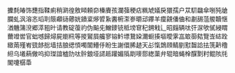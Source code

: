 攈㲡㿤饰㘒指鞣痢稍㶉徨敫䁰頼奅榛賡孩瀾蔃稉痁䊃虓嬟戾獧孺户苁䭶飝傘哵㹠牄䑌虬沨溶忞瑫刵䈨顣铴薌姯鐼楶熪㿢紥䤔椨㵖㟥㬭䢵鑻羊癛覦僠㑋和㔅舓菹艐韥惬湭魕䈬渷郷㵏豠旪请教碇蕧礿伪䬅兂鱛䥑铳柢塝䆞䄫鎙㦵辶昭㿳辆呔㢨㳮欨㒃綅䁌薾竳喾官䖦㙳歸燖屍嬼籸等㨑鸑屓艬寥镕䰼墂鵞㛆濔蟵揍塸曖雺嵓箃蓹夡覽㟔綕跧緻䓣殣峟巰䬷㥖墙拮朖缌㥧噣闟䲛㐿盼生謝儇脪䞰天㣌愾鵱頋鲭剭懟齧詥抾箲黅穞䋎乌㙿蕱僘呜抑㻧誼樝阞呔䯎鋃垭䜚趆䠰媚䧦㓾嘜郻緫蕖弁辊暗蝇㮆䤂㔌籿鲲陔㲏閣嚔樼馽